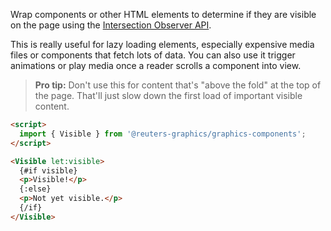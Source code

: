 Wrap components or other HTML elements to determine if they are visible on the page using the [Intersection Observer API](https://developer.mozilla.org/en-US/docs/Web/API/Intersection_Observer_API).

This is really useful for lazy loading elements, especially expensive media files or components that fetch lots of data. You can also use it trigger animations or play media once a reader scrolls a component into view.

> **Pro tip:** Don't use this for content that's "above the fold" at the top of the page. That'll just slow down the first load of important visible content.

```html
<script>
  import { Visible } from '@reuters-graphics/graphics-components';
</script>

<Visible let:visible>
  {#if visible}
  <p>Visible!</p>
  {:else}
  <p>Not yet visible.</p>
  {/if}
</Visible>
```
